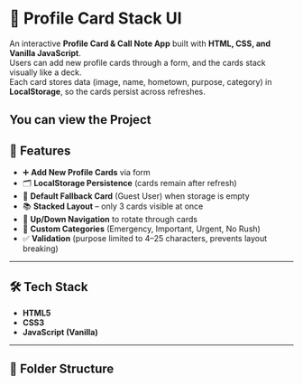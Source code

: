 # 📇 Profile Card Stack UI

An interactive **Profile Card & Call Note App** built with **HTML, CSS, and Vanilla JavaScript**.  
Users can add new profile cards through a form, and the cards stack visually like a deck.  
Each card stores data (image, name, hometown, purpose, category) in **LocalStorage**, so the cards persist across refreshes.

You can view the Project 
---

## 🚀 Features
- ➕ **Add New Profile Cards** via form  
- 🗂️ **LocalStorage Persistence** (cards remain after refresh)  
- 📌 **Default Fallback Card** (Guest User) when storage is empty  
- 📚 **Stacked Layout** – only 3 cards visible at once  
- 🔄 **Up/Down Navigation** to rotate through cards  
- 🎨 **Custom Categories** (Emergency, Important, Urgent, No Rush)  
- ✅ **Validation** (purpose limited to 4–25 characters, prevents layout breaking)  

---

## 🛠️ Tech Stack
- **HTML5**
- **CSS3**
- **JavaScript (Vanilla)**

---

## 📂 Folder Structure
